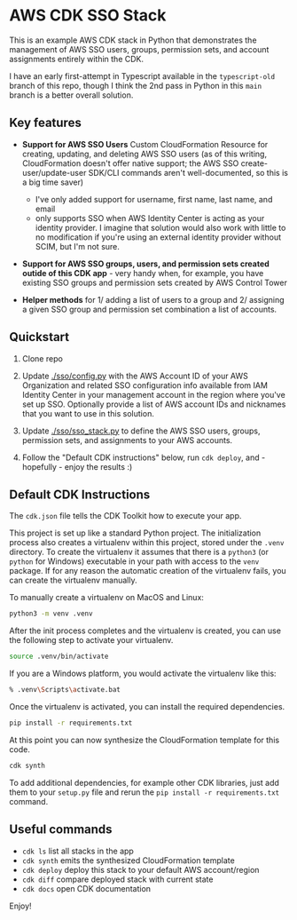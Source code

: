 # AWS CDK SSO Stack

This is an example AWS CDK stack in Python that demonstrates the management of AWS SSO users, groups, permission sets, and account assignments entirely within the CDK.

I have an early first-attempt in Typescript available in the `typescript-old` branch of this repo, though I think the 2nd pass in Python in this `main` branch is a better overall solution.

## Key features

- **Support for AWS SSO Users** Custom CloudFormation Resource for creating, updating, and deleting AWS SSO users (as of this writing, CloudFormation doesn't offer native support; the AWS SSO create-user/update-user SDK/CLI commands aren't well-documented, so this is a big time saver)

  - I've only added support for username, first name, last name, and email
  - only supports SSO when AWS Identity Center is acting as your identity provider. I imagine that solution would also work with little to no modification if you're using an external identity provider without SCIM, but I'm not sure.

- **Support for AWS SSO groups, users, and permission sets created outide of this CDK app** - very handy when, for example, you have existing SSO groups and permission sets created by AWS Control Tower

- **Helper methods** for 1/ adding a list of users to a group and 2/ assigning a given SSO group and permission set combination a list of accounts.

## Quickstart

1. Clone repo

2. Update [./sso/config.py](./sso/config.py) with the AWS Account ID of your AWS Organization and related SSO configuration info available from IAM Identity Center in your management account in the region where you've set up SSO. Optionally provide a list of AWS account IDs and nicknames that you want to use in this solution.

3. Update [./sso/sso_stack.py](./sso/sso_stack.py) to define the AWS SSO users, groups, permission sets, and assignments to your AWS accounts.

4. Follow the "Default CDK instructions" below, run `cdk deploy`, and - hopefully - enjoy the results :)

## Default CDK Instructions

The `cdk.json` file tells the CDK Toolkit how to execute your app.

This project is set up like a standard Python project. The initialization
process also creates a virtualenv within this project, stored under the `.venv`
directory. To create the virtualenv it assumes that there is a `python3`
(or `python` for Windows) executable in your path with access to the `venv`
package. If for any reason the automatic creation of the virtualenv fails,
you can create the virtualenv manually.

To manually create a virtualenv on MacOS and Linux:

```sh
python3 -m venv .venv
```

After the init process completes and the virtualenv is created, you can use the following
step to activate your virtualenv.

```sh
source .venv/bin/activate
```

If you are a Windows platform, you would activate the virtualenv like this:

```sh
% .venv\Scripts\activate.bat
```

Once the virtualenv is activated, you can install the required dependencies.

```sh
pip install -r requirements.txt
```

At this point you can now synthesize the CloudFormation template for this code.

```sh
cdk synth
```

To add additional dependencies, for example other CDK libraries, just add
them to your `setup.py` file and rerun the `pip install -r requirements.txt`
command.

## Useful commands

- `cdk ls` list all stacks in the app
- `cdk synth` emits the synthesized CloudFormation template
- `cdk deploy` deploy this stack to your default AWS account/region
- `cdk diff` compare deployed stack with current state
- `cdk docs` open CDK documentation

Enjoy!
